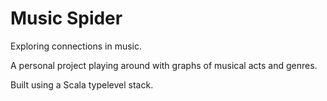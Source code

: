 # Music Spider

Exploring connections in music.

A personal project playing around with graphs of musical acts and genres.

Built using a Scala typelevel stack.